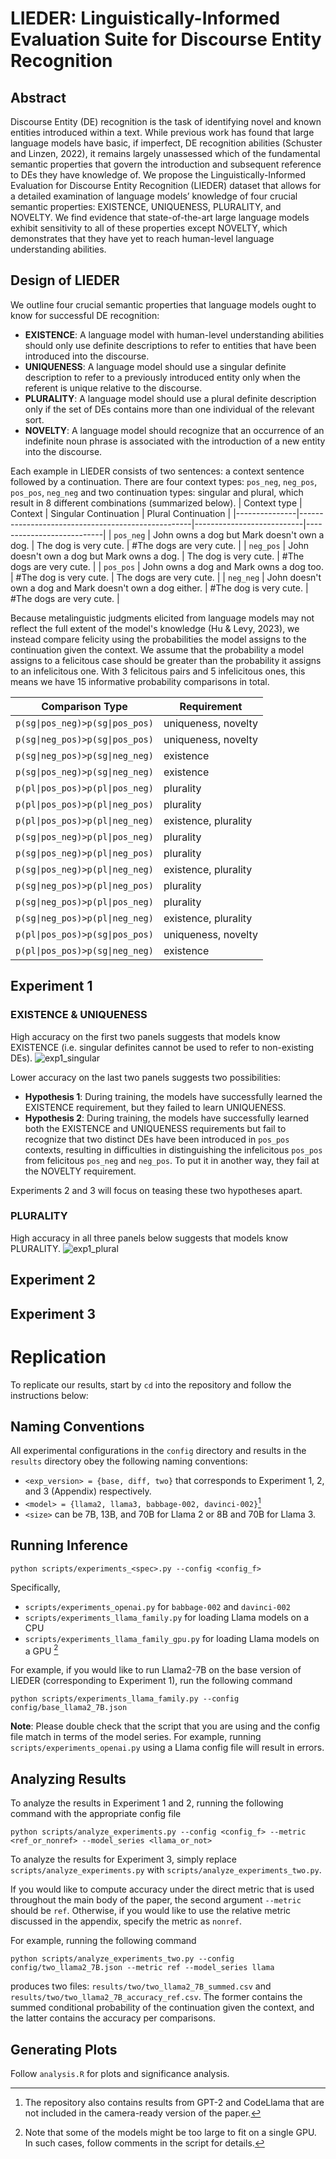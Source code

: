 # LIEDER: Linguistically-Informed Evaluation Suite for Discourse Entity Recognition
## Abstract
Discourse Entity (DE) recognition is the task of identifying novel and known entities introduced within a text. While previous work has found that large language models have basic, if imperfect, DE recognition abilities (Schuster and Linzen, 2022), it remains largely unassessed which of the fundamental semantic properties that govern the introduction and subsequent reference to DEs they have knowledge of. We propose the Linguistically-Informed Evaluation for Discourse Entity Recognition (LIEDER) dataset that allows for a detailed examination of language models’ knowledge of four crucial semantic properties: EXISTENCE, UNIQUENESS, PLURALITY, and NOVELTY. We find evidence that state-of-the-art large language models exhibit sensitivity to all of these properties except NOVELTY, which demonstrates that they have yet to reach human-level language understanding abilities.

## Design of LIEDER
We outline four crucial semantic properties that language models ought to know for successful DE recognition:
- **EXISTENCE**: A language model with human-level understanding abilities should only use definite descriptions to refer to entities that have been introduced into the discourse.
- **UNIQUENESS**: A language model should use a singular definite description to refer to a previously introduced entity only when the referent is unique relative to the discourse.
- **PLURALITY**: A language model should use a plural definite description only if the set of DEs contains more than one individual of the relevant sort.
- **NOVELTY**: A language model should recognize that an occurrence of an indefinite noun phrase is associated with the introduction of a new entity into the discourse.

Each example in LIEDER consists of two sentences: a context sentence followed by a continuation. There are four context types: `pos_neg`, `neg_pos`, `pos_pos`, `neg_neg` and two continuation types: singular and plural, which result in 8 different combinations (summarized below).
| Context type  | Context                                           | Singular Continuation     | Plural Continuation       |
|---------------|---------------------------------------------------|---------------------------|---------------------------|
| `pos_neg`     | John owns a dog but Mark doesn't own a dog.       | The dog is very cute.     | \#The dogs are very cute. |
| `neg_pos`     | John doesn't own a dog but Mark owns a dog.       | The dog is very cute.     | \#The dogs are very cute. |
| `pos_pos`     | John owns a dog and Mark owns a dog too.          | \#The dog is very cute.   | The dogs are very cute.   |
| `neg_neg`     | John doesn't own a dog and Mark doesn't own a dog either. | \#The dog is very cute.   | \#The dogs are very cute. |

Because metalinguistic judgments elicited from language models may not reflect the full extent of the model's knowledge (Hu & Levy, 2023), we instead compare felicity using the probabilities the model assigns to the continuation given the context.  We assume that the probability a model assigns to a felicitous case should be greater than the probability it assigns to an infelicitous one. 
With 3 felicitous pairs and 5 infelicitous ones, this means we have 15 informative probability comparisons in total.

| Comparison Type                        | Requirement                               |
|----------------------------------------|-------------------------------------------|
| `p(sg\|pos_neg)>p(sg\|pos_pos)`          | uniqueness, novelty                       |
| `p(sg\|neg_pos)>p(sg\|pos_pos)`          | uniqueness, novelty                       |
| `p(sg\|neg_pos)>p(sg\|neg_neg)`          | existence                                 |
| `p(sg\|pos_neg)>p(sg\|neg_neg)`          | existence                                 |
| `p(pl\|pos_pos)>p(pl\|pos_neg)`          | plurality                                 |
| `p(pl\|pos_pos)>p(pl\|neg_pos)`          | plurality                                 |
| `p(pl\|pos_pos)>p(pl\|neg_neg)`          | existence, plurality                      |
| `p(sg\|pos_neg)>p(pl\|pos_neg)`          | plurality                                 |
| `p(sg\|pos_neg)>p(pl\|neg_pos)`          | plurality                                 |
| `p(sg\|pos_neg)>p(pl\|neg_neg)`          | existence, plurality                      |
| `p(sg\|neg_pos)>p(pl\|neg_pos)`          | plurality                                 |
| `p(sg\|neg_pos)>p(pl\|pos_neg)`          | plurality                                 |
| `p(sg\|neg_pos)>p(pl\|neg_neg)`          | existence, plurality                      |
| `p(pl\|pos_pos)>p(sg\|pos_pos)`          | uniqueness, novelty                       |
| `p(pl\|pos_pos)>p(sg\|neg_neg)`          | existence                                 |


## Experiment 1
### EXISTENCE & UNIQUENESS
High accuracy on the first two panels suggests that models know EXISTENCE (i.e. singular definites cannot be used to refer to non-existing DEs).
![exp1_singular](https://github.com/xiaomeng-zhu/LIEDER/assets/106610647/c0f51186-2de9-41fe-a4be-862e668dbcc7)

Lower accuracy on the last two panels suggests two possibilities:
- **Hypothesis 1**: During training, the models have successfully learned the EXISTENCE requirement, but they failed to learn UNIQUENESS.
- **Hypothesis 2**: During training, the models have successfully learned both the EXISTENCE and UNIQUENESS requirements but fail to recognize that two distinct DEs have been introduced in `pos_pos` contexts, resulting in difficulties in distinguishing the infelicitous `pos_pos` from felicitous `pos_neg` and `neg_pos`. To put it in another way, they fail at the NOVELTY requirement.

Experiments 2 and 3 will focus on teasing these two hypotheses apart.

### PLURALITY
High accuracy in all three panels below suggests that models know PLURALITY.
![exp1_plural](https://github.com/xiaomeng-zhu/LIEDER/assets/106610647/d93a2e47-b112-4af8-b20b-868effe9fd76)


## Experiment 2

## Experiment 3




# Replication
To replicate our results, start by `cd` into the repository and follow the instructions below:

## Naming Conventions
All experimental configurations in the `config` directory and results in the `results` directory obey the following naming conventions:
- `<exp_version> = {base, diff, two}` that corresponds to Experiment 1, 2, and 3 (Appendix) respectively.
- `<model> = {llama2, llama3, babbage-002, davinci-002}`[^1]
- `<size>` can be 7B, 13B, and 70B for Llama 2 or 8B and 70B for Llama 3.

## Running Inference
```
python scripts/experiments_<spec>.py --config <config_f>
```
Specifically, 
- `scripts/experiments_openai.py` for `babbage-002` and `davinci-002`
- `scripts/experiments_llama_family.py` for loading Llama models on a CPU
- `scripts/experiments_llama_family_gpu.py` for loading Llama models on a GPU [^2]
  
For example, if you would like to run Llama2-7B on the base version of LIEDER (corresponding to Experiment 1), run the following command
```
python scripts/experiments_llama_family.py --config config/base_llama2_7B.json
```
**Note**: Please double check that the script that you are using and the config file match in terms of the model series. For example, running `scripts/experiments_openai.py` using a Llama config file will result in errors.

## Analyzing Results
To analyze the results in Experiment 1 and 2, running the following command with the appropriate config file
```
python scripts/analyze_experiments.py --config <config_f> --metric <ref_or_nonref> --model_series <llama_or_not>
```
To analyze the results for Experiment 3, simply replace `scripts/analyze_experiments.py` with `scripts/analyze_experiments_two.py`.

If you would like to compute accuracy under the direct metric that is used throughout the main body of the paper, the second argument `--metric` should be `ref`. Otherwise, if you would like to use the relative metric discussed in the appendix, specify the metric as `nonref`.

For example, running the following command 
```
python scripts/analyze_experiments_two.py --config config/two_llama2_7B.json --metric ref --model_series llama
```
produces two files: `results/two/two_llama2_7B_summed.csv` and `results/two/two_llama2_7B_accuracy_ref.csv`. The former contains the summed conditional probability of the continuation given the context, and the latter contains the accuracy per comparisons.

## Generating Plots
Follow `analysis.R` for plots and significance analysis.


[^1]: The repository also contains results from GPT-2 and CodeLlama that are not included in the camera-ready version of the paper.
[^2]: Note that some of the models might be too large to fit on a single GPU. In such cases, follow comments in the script for details.
